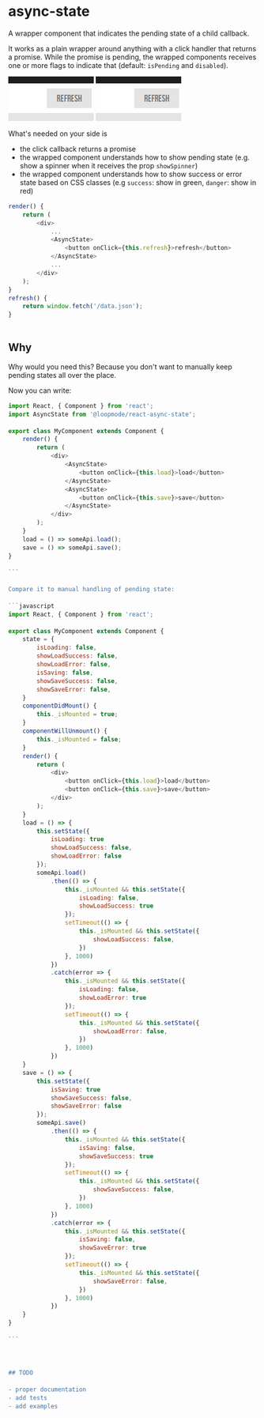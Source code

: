 # async-state

A wrapper component that indicates the pending state of a child callback.

It works as a plain wrapper around anything with a click handler that returns a promise.
While the promise is pending, the wrapped components receives one or more flags to indicate that (default: `isPending` and `disabled`).

<img src="https://github.com/loopmode/react-async-state/raw/master/react-async-state-success.gif" />

<img src="https://github.com/loopmode/react-async-state/raw/master/react-async-state-error.gif" />


What's needed on your side is
- the click callback returns a promise
- the wrapped component understands how to show pending state (e.g. show a spinner when it receives the prop `showSpinner`)
- the wrapped component understands how to show success or error state based on CSS classes (e.g `success`: show in green, `danger`: show in red)

```javascript
render() {
    return (
        <div>
            ...
            <AsyncState>
                <button onClick={this.refresh}>refresh</button>
            </AsyncState>
            ...
        </div>
    );
}
refresh() {
    return window.fetch('/data.json');
}
    
```

## Why

Why would you need this? Because you don't want to manually keep pending states all over the place.

Now you can write:

````javascript
import React, { Component } from 'react';
import AsyncState from '@loopmode/react-async-state';

export class MyComponent extends Component {
    render() {
        return (
            <div>
                <AsyncState>
                    <button onClick={this.load}>load</button>
                </AsyncState>
                <AsyncState>
                    <button onClick={this.save}>save</button>
                </AsyncState>
            </div>
        );
    }
    load = () => someApi.load();
    save = () => someApi.save();
}

```

Compare it to manual handling of pending state:

```javascript
import React, { Component } from 'react';

export class MyComponent extends Component {
    state = {
        isLoading: false,
        showLoadSuccess: false,
        showLoadError: false,
        isSaving: false,
        showSaveSuccess: false,
        showSaveError: false,
    }
    componentDidMount() {
        this._isMounted = true;
    }
    componentWillUnmount() {
        this._isMounted = false;
    }
    render() {
        return (
            <div>
                <button onClick={this.load}>load</button>
                <button onClick={this.save}>save</button>
            </div>
        );
    }
    load = () => {
        this.setState({
            isLoading: true
            showLoadSuccess: false,
            showLoadError: false
        });
        someApi.load()
            .then(() => {
                this._isMounted && this.setState({
                    isLoading: false,
                    showLoadSuccess: true
                });
                setTimeout(() => {
                    this._isMounted && this.setState({
                        showLoadSuccess: false,
                    })
                }, 1000)
            })
            .catch(error => {
                this._isMounted && this.setState({
                    isLoading: false,
                    showLoadError: true
                });
                setTimeout(() => {
                    this._isMounted && this.setState({
                        showLoadError: false,
                    })
                }, 1000)
            })
    }
    save = () => {
        this.setState({
            isSaving: true
            showSaveSuccess: false,
            showSaveError: false
        });
        someApi.save()
            .then(() => {
                this._isMounted && this.setState({
                    isSaving: false,
                    showSaveSuccess: true
                });
                setTimeout(() => {
                    this._isMounted && this.setState({
                        showSaveSuccess: false,
                    })
                }, 1000)
            })
            .catch(error => {
                this._isMounted && this.setState({
                    isSaving: false,
                    showSaveError: true
                });
                setTimeout(() => {
                    this._isMounted && this.setState({
                        showSaveError: false,
                    })
                }, 1000)
            })
    }
}

```



## TODO

- proper documentation
- add tests
- add examples